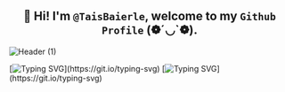 ##  <div align = "center"> 👋 Hi! I'm `@TaisBaierle`, welcome to my `Github Profile` (❁´◡`❁). </div>

![Header (1)](https://github.com/user-attachments/assets/8bdd05d6-2ba5-48e8-ae43-e8f9caf5a211)


[![Typing SVG](https://readme-typing-svg.herokuapp.com?font=Fira+Code&pause=1000&color=15F775&width=435&lines=Console.log('Hello+world!!'))](https://git.io/typing-svg)
[![Typing SVG](https://readme-typing-svg.herokuapp.com?font=Fira+Code&pause=1000&color=F542F7&width=435&lines=System.out.println(%22Hello+World!!%22))](https://git.io/typing-svg)


<!--
**TaisBaierle/TaisBaierle** is a ✨ _special_ ✨ repository because its `README.md` (this file) appears on your GitHub profile.

Here are some ideas to get you started:

- 🔭 I’m currently working on ...
- 🌱 I’m currently learning ...
- 👯 I’m looking to collaborate on ...
- 🤔 I’m looking for help with ...
- 💬 Ask me about ...
- 📫 How to reach me: ...
- 😄 Pronouns: ...
- ⚡ Fun fact: ...
-->
